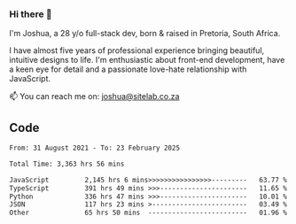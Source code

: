 ### Hi there 👋

I'm Joshua, a 28 y/o full-stack dev, born & raised in Pretoria, South Africa. 

I have almost five years of professional experience bringing beautiful, intuitive designs to life. I'm enthusiastic about front-end development, have a keen eye for detail and a passionate love-hate relationship with JavaScript.

📫 You can reach me on: joshua@sitelab.co.za

## **Code**

<!--START_SECTION:waka-->

```txt
From: 31 August 2021 - To: 23 February 2025

Total Time: 3,363 hrs 56 mins

JavaScript         2,145 hrs 6 mins>>>>>>>>>>>>>>>>---------   63.77 %
TypeScript         391 hrs 49 mins >>>----------------------   11.65 %
Python             336 hrs 47 mins >>>----------------------   10.01 %
JSON               117 hrs 23 mins >------------------------   03.49 %
Other              65 hrs 50 mins  -------------------------   01.96 %
```

<!--END_SECTION:waka-->
